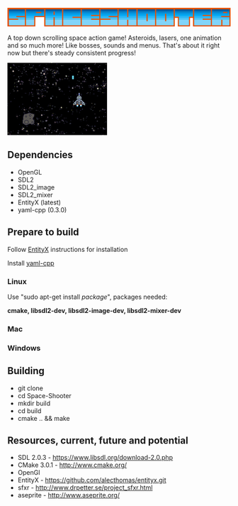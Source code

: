 ![Alt text](https://raw.githubusercontent.com/RocSolidProductions/Space-Shooter/master/images/logo.png "Space shooter logo")

A top down scrolling space action game! Asteroids, lasers, one animation and so much more! Like bosses, sounds and menus. That's about it right now but there's steady consistent progress! 

![Alt text](https://github.com/RocSolidProductions/Space-Shooter/blob/master/images/Screenshoot1.png "Screenshoot")

## Dependencies
* OpenGL
* SDL2
* SDL2_image
* SDL2_mixer
* EntityX (latest)
* yaml-cpp (0.3.0)

## Prepare to build
Follow [EntityX](https://github.com/alecthomas/entityx.git) instructions for installation

Install [yaml-cpp](https://code.google.com/p/yaml-cpp/)

### Linux
Use "sudo apt-get install *package*", packages needed: 

**cmake, libsdl2-dev, libsdl2-image-dev, libsdl2-mixer-dev**

### Mac

### Windows

## Building 
* git clone
* cd Space-Shooter
* mkdir build
* cd build
* cmake .. && make

## Resources, current, future and potential

* SDL 2.0.3       - https://www.libsdl.org/download-2.0.php
* CMake 3.0.1     - http://www.cmake.org/
* OpenGl
* EntityX         - https://github.com/alecthomas/entityx.git
* sfxr            - http://www.drpetter.se/project_sfxr.html
* aseprite        - http://www.aseprite.org/

